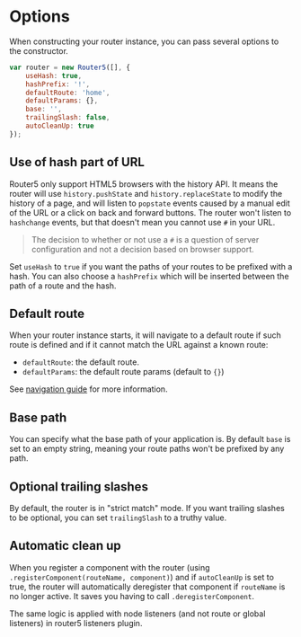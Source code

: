 # Options

When constructing your router instance, you can pass several options to the constructor.

```javascript
var router = new Router5([], {
    useHash: true,
    hashPrefix: '!',
    defaultRoute: 'home',
    defaultParams: {},
    base: '',
    trailingSlash: false,
    autoCleanUp: true
});
```

## Use of hash part of URL

Router5 only support HTML5 browsers with the history API. It means the router will use `history.pushState` and `history.replaceState` to modify the history of a page, and
will listen to `popstate` events caused by a manual edit of the URL or a click on back and forward buttons. The router won't listen to `hashchange` events, but that doesn't
mean you cannot use `#` in your URL.

> The decision to whether or not use a `#` is a question of server configuration and not a decision based on browser support.

Set `useHash` to `true` if you want the paths of your routes to be prefixed with a hash. You can also choose a `hashPrefix` which will be inserted between the path of a route
and the hash.


## Default route

When your router instance starts, it will navigate to a default route if such route is defined and if it cannot match the URL against a known route:

- `defaultRoute`: the default route.
- `defaultParams`: the default route params (default to `{}`)

See [navigation guide](/docs/navigation.html) for more information.


## Base path

You can specify what the base path of your application is. By default `base` is set to an empty string, meaning your route paths won't be prefixed by any
path.


## Optional trailing slashes

By default, the router is in "strict match" mode. If you want trailing slashes to be optional, you can set `trailingSlash` to a truthy value.


## Automatic clean up

When you register a component with the router (using `.registerComponent(routeName, component)`) and if `autoCleanUp` is set to true, the router will automatically deregister that
component if `routeName` is no longer active. It saves you having to call `.deregisterComponent`.

The same logic is applied with node listeners (and not route or global listeners) in router5 listeners plugin.
